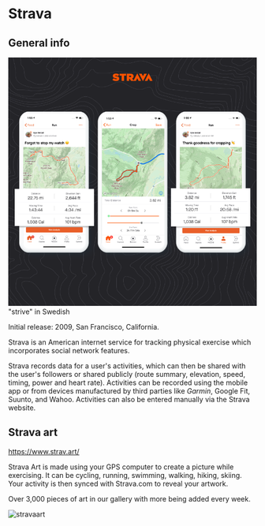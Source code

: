 # Strava

## General info

![strava](/data/photos/1_21-Activity-Crop.png)
"strive" in Swedish

Initial release: 2009, San Francisco, California.

Strava is an American internet service for tracking physical exercise which incorporates social network features.

Strava records data for a user's activities, which can then be shared with the user's followers or shared publicly (route summary, elevation, speed, timing, power and heart rate). Activities can be recorded using the mobile app or from devices manufactured by third parties like _Garmin_, Google Fit, Suunto, and Wahoo. Activities can also be entered manually via the Strava website.

## Strava art

https://www.strav.art/

Strava Art is made using your GPS computer to create a picture while exercising. It can be cycling, running, swimming, walking, hiking, skiing. Your activity is then synced with Strava.com to reveal your artwork.

Over 3,000 pieces of art in our gallery with more being added every week.

![stravaart](/data/photos/Screenshot%202024-05-29%20at%2018.48.49.png)
